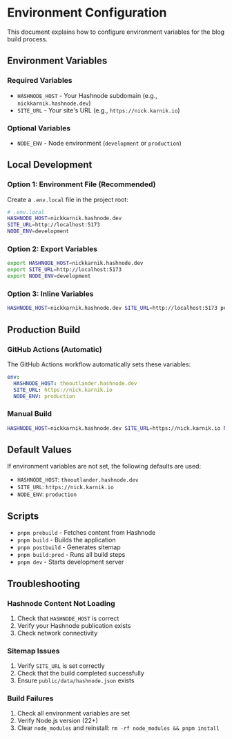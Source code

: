 # Environment Configuration

This document explains how to configure environment variables for the blog build process.

## Environment Variables

### Required Variables

- `HASHNODE_HOST` - Your Hashnode subdomain (e.g., `nickkarnik.hashnode.dev`)
- `SITE_URL` - Your site's URL (e.g., `https://nick.karnik.io`)

### Optional Variables

- `NODE_ENV` - Node environment (`development` or `production`)

## Local Development

### Option 1: Environment File (Recommended)

Create a `.env.local` file in the project root:

```bash
# .env.local
HASHNODE_HOST=nickkarnik.hashnode.dev
SITE_URL=http://localhost:5173
NODE_ENV=development
```

### Option 2: Export Variables

```bash
export HASHNODE_HOST=nickkarnik.hashnode.dev
export SITE_URL=http://localhost:5173
export NODE_ENV=development
```

### Option 3: Inline Variables

```bash
HASHNODE_HOST=nickkarnik.hashnode.dev SITE_URL=http://localhost:5173 pnpm dev
```

## Production Build

### GitHub Actions (Automatic)

The GitHub Actions workflow automatically sets these variables:

```yaml
env:
  HASHNODE_HOST: theoutlander.hashnode.dev
  SITE_URL: https://nick.karnik.io
  NODE_ENV: production
```

### Manual Build

```bash
HASHNODE_HOST=nickkarnik.hashnode.dev SITE_URL=https://nick.karnik.io NODE_ENV=production pnpm build:prod
```

## Default Values

If environment variables are not set, the following defaults are used:

- `HASHNODE_HOST`: `theoutlander.hashnode.dev`
- `SITE_URL`: `https://nick.karnik.io`
- `NODE_ENV`: `production`

## Scripts

- `pnpm prebuild` - Fetches content from Hashnode
- `pnpm build` - Builds the application
- `pnpm postbuild` - Generates sitemap
- `pnpm build:prod` - Runs all build steps
- `pnpm dev` - Starts development server

## Troubleshooting

### Hashnode Content Not Loading

1. Check that `HASHNODE_HOST` is correct
2. Verify your Hashnode publication exists
3. Check network connectivity

### Sitemap Issues

1. Verify `SITE_URL` is set correctly
2. Check that the build completed successfully
3. Ensure `public/data/hashnode.json` exists

### Build Failures

1. Check all environment variables are set
2. Verify Node.js version (22+)
3. Clear `node_modules` and reinstall: `rm -rf node_modules && pnpm install`
